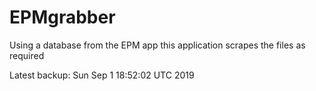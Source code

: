 # EPMgrabber
Using a database from the EPM app this application scrapes the files as required


Latest backup: Sun Sep 1 18:52:02 UTC 2019
